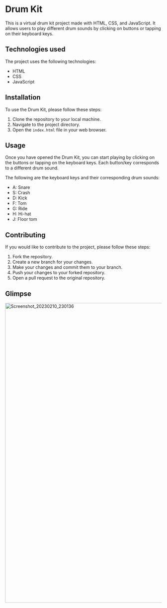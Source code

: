

# Drum Kit

This is a virtual drum kit project made with HTML, CSS, and JavaScript. It allows users to play different drum sounds by clicking on buttons or tapping on their keyboard keys.

## Technologies used

The project uses the following technologies:

- HTML
- CSS
- JavaScript

## Installation

To use the Drum Kit, please follow these steps:

1. Clone the repository to your local machine.
2. Navigate to the project directory.
3. Open the `index.html` file in your web browser.

## Usage

Once you have opened the Drum Kit, you can start playing by clicking on the buttons or tapping on the keyboard keys. Each button/key corresponds to a different drum sound.

The following are the keyboard keys and their corresponding drum sounds:

- A: Snare
- S: Crash
- D: Kick
- F: Tom
- G: Ride
- H: Hi-hat
- J: Floor tom

## Contributing

If you would like to contribute to the project, please follow these steps:

1. Fork the repository.
2. Create a new branch for your changes.
3. Make your changes and commit them to your branch.
4. Push your changes to your forked repository.
5. Open a pull request to the original repository.

## Glimpse
<img width="960" alt="Screenshot_20230210_230136" src="https://user-images.githubusercontent.com/95496933/218242526-6d805e9c-4855-49c9-bef2-b34312fdd4ad.png">
